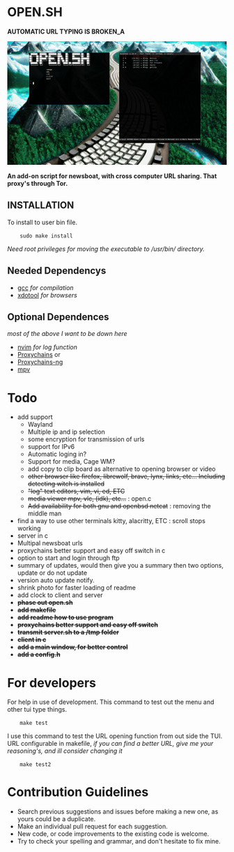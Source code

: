 __OPEN.SH__
===========

__AUTOMATIC URL TYPING IS BROKEN_A__

![Open.sh](./.img/OpenCServerShow.png)

__An add-on script for newsboat, with cross computer URL sharing.
That proxy's through Tor.__

INSTALLATION
------------

To install to user bin file.
        
        sudo make install

_Need root privileges for moving the executable to /usr/bin/ directory._

Needed Dependencys
------------------

- [gcc](https://gcc.gnu.org/) _for compilation_
- [xdotool](https://github.com/jordansissel/xdotool) _for browsers_

Optional Dependences
--------------------

_most of the above I want to be down here_

- [nvim](https://neovim.io/) _for log function_
- [Proxychains](https://github.com/haad/proxychains) or
- [Proxychains-ng](https://github.com/rofl0r/proxychains-ng)
- [mpv](https://mpv.io/)

Todo
====

- add support
    * Wayland
    * Multiple ip and ip selection
    * some encryption for transmission of urls
    * support for IPv6
    * Automatic loging in?
    * Support for media, Cage WM?
    * add copy to clip board as alternative to opening browser or video
    * ~~other browser like firefox, librewolf, brave, lynx, links, etc... Including detecting witch is installed~~
    * ~~"log" text editors, vim, vi, ed, ETC~~
    * ~~media viewer mpv, vlc, (idk), etc...~~ : open.c
    * ~~Add availability for both gnu and openbsd netcat~~ : removing the middle man
- find a way to use other terminals kitty, alacritty, ETC : scroll stops working
- server in c
- Multipal newsboat urls
- proxychains better support and easy off switch in c
- option to start and login through ftp
- summary of updates, would then give you a summary then two options, update or do not update
- version auto update notify.
- shrink photo for faster loading of readme
- add clock to client and server
- __~~phase out open.sh~~__
- __~~add makefile~~__
- __~~add readme how to use program~~__
- __~~proxychains better support and easy off switch~~__
- __~~transmit server.sh to a /tmp folder~~__
- __~~client in c~~__
- __~~add a main window, for better control~~__
- __~~add a config.h~~__


# __For developers__

For help in use of development.
This command to test out the menu and other tui type things.
        
        make test

I use this command to test the URL opening function from
out side the TUI. URL configurable in makefile, 
_if you can find a better URL, give me your reasoning's, and ill consider changing it_

        make test2


# Contribution Guidelines

* Search previous suggestions and issues before making a new one, as yours could be a duplicate.
* Make an individual pull request for each suggestion.
* New code, or code improvements to the existing code is welcome.
* Try to check your spelling and grammar, and don't hesitate to fix mine.
